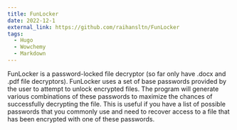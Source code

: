 ```yaml
---
title: FunLocker
date: 2022-12-1
external_link: https://github.com/raihansltn/FunLocker
tags:
  - Hugo
  - Wowchemy
  - Markdown
---
```


FunLocker is a password-locked file decryptor (so far only have .docx and .pdf file decryptors). FunLocker uses a set of base passwords provided by the user to attempt to unlock encrypted files. The program will generate various combinations of these passwords to maximize the chances of successfully decrypting the file. This is useful if you have a list of possible passwords that you commonly use and need to recover access to a file that has been encrypted with one of these passwords.

<!--more-->
